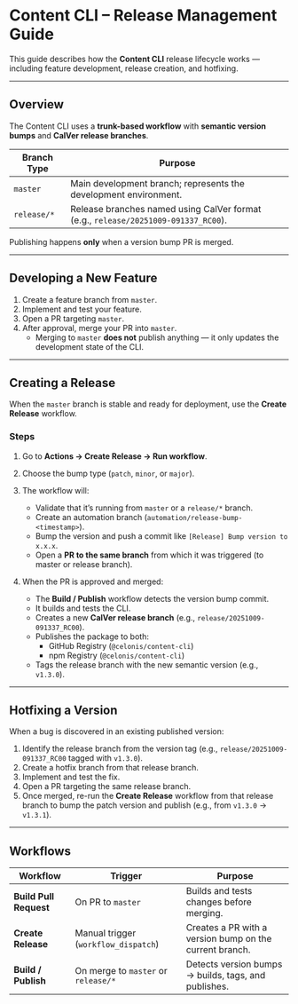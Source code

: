 # Content CLI – Release Management Guide

This guide describes how the **Content CLI** release lifecycle works — including feature development, release creation, and hotfixing.

---

## Overview

The Content CLI uses a **trunk-based workflow** with **semantic version bumps** and **CalVer release branches**.

| **Branch Type** | **Purpose**                                                                        |
|------------------|------------------------------------------------------------------------------------|
| `master` | Main development branch; represents the development environment.                   |
| `release/*` | Release branches named using CalVer format (e.g., `release/20251009-091337_RC00`). |

Publishing happens **only** when a version bump PR is merged.

---

## Developing a New Feature

1. Create a feature branch from `master`.
2. Implement and test your feature.
3. Open a PR targeting `master`.
4. After approval, merge your PR into `master`.
    - Merging to `master` **does not** publish anything — it only updates the development state of the CLI.

---

## Creating a Release

When the `master` branch is stable and ready for deployment, use the **Create Release** workflow.

### Steps

1. Go to **Actions → Create Release → Run workflow**.
2. Choose the bump type (`patch`, `minor`, or `major`).
3. The workflow will:
    - Validate that it’s running from `master` or a `release/*` branch.
    - Create an automation branch (`automation/release-bump-<timestamp>`).
    - Bump the version and push a commit like `[Release] Bump version to x.x.x`.
    - Open a **PR to the same branch** from which it was triggered (to master or release branch).

4. When the PR is approved and merged:
    - The **Build / Publish** workflow detects the version bump commit.
    - It builds and tests the CLI.
    - Creates a new **CalVer release branch** (e.g., `release/20251009-091337_RC00`).
    - Publishes the package to both:
        - GitHub Registry (`@celonis/content-cli`)
        - npm Registry (`@celonis/content-cli`)
    - Tags the release branch with the new semantic version (e.g., `v1.3.0`).

---

## Hotfixing a Version

When a bug is discovered in an existing published version:

1. Identify the release branch from the version tag (e.g., `release/20251009-091337_RC00` tagged with `v1.3.0`).
2. Create a hotfix branch from that release branch.
3. Implement and test the fix.
4. Open a PR targeting the same release branch.
5. Once merged, re-run the **Create Release** workflow from that release branch to bump the patch version and publish (e.g., from `v1.3.0` → `v1.3.1`).

---

## Workflows

| **Workflow** | **Trigger** | **Purpose** |
|---------------|-------------|--------------|
| **Build Pull Request** | On PR to `master` | Builds and tests changes before merging. |
| **Create Release** | Manual trigger (`workflow_dispatch`) | Creates a PR with a version bump on the current branch. |
| **Build / Publish** | On merge to `master` or `release/*` | Detects version bumps → builds, tags, and publishes. |

